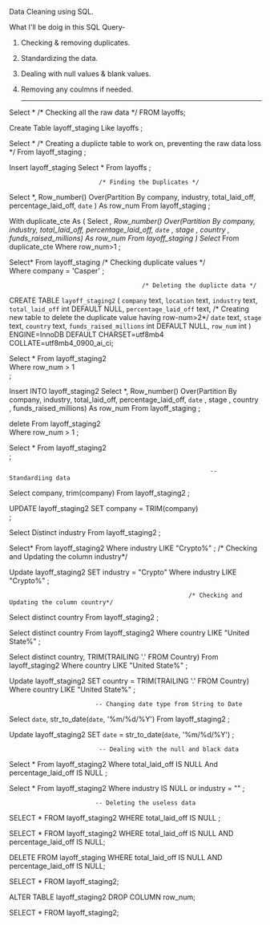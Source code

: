  Data Cleaning using SQL. 

What I'll be doig in this SQL Query- 
1. Checking & removing duplicates.
2. Standardizing the data.
3. Dealing with null values & blank values.
4. Removing any coulmns if needed.


   ---------------------------------------------------------------------------------------------    ----------------   -----------  -------  ----  --

 Select *                                   /* Checking all the raw data */
FROM layoffs;

Create Table layoff_staging
Like layoffs
;

Select *                                     /* Creating a duplicte table to work on, preventing the raw data loss */
From layoff_staging
;

Insert layoff_staging
Select *
From layoffs
;

                             /* Finding the Duplicates */         

Select *,
Row_number() Over(Partition By company, industry, total_laid_off, percentage_laid_off, `date` ) As row_num
From layoff_staging
;

With duplicate_cte As
(
Select *,
Row_number() Over(Partition By company, industry, total_laid_off, percentage_laid_off, `date` , stage , country , funds_raised_millions) As row_num
From layoff_staging
)
Select*
From duplicate_cte
Where row_num>1
;

Select*
From layoff_staging                                               /* Checking duplicate values */   
Where company = 'Casper'
;



						                 /* Deleting the duplicte data */     
                                         
                                         
                                         
                                         
CREATE TABLE `layoff_staging2` (
  `company` text,
  `location` text,
  `industry` text,
  `total_laid_off` int DEFAULT NULL,
  `percentage_laid_off` text,                                   /* Creating new table to delete the duplicate value having  row-num>2*/ 
  `date` text,
  `stage` text,
  `country` text,
  `funds_raised_millions` int DEFAULT NULL,
  `row_num` int
) ENGINE=InnoDB DEFAULT CHARSET=utf8mb4 COLLATE=utf8mb4_0900_ai_ci;


Select * 
From layoff_staging2  
Where row_num > 1            
;

Insert INTO layoff_staging2
Select *,
Row_number() Over(Partition By company, industry, total_laid_off, percentage_laid_off, `date` , stage , country , funds_raised_millions) As row_num
From layoff_staging
;



delete 
From layoff_staging2                     
Where row_num > 1 
;
          
Select * 
From layoff_staging2    
;        

                                                            -- Standardiing data

Select company, trim(company)
From layoff_staging2
;

UPDATE layoff_staging2
SET company = TRIM(company)                      
;

                   
Select Distinct industry
From layoff_staging2
;

Select*
From layoff_staging2
Where industry LIKE "Crypto%"
;
                                                      /* Checking and Updating the column industry*/ 

Update layoff_staging2
SET industry = "Crypto"
Where industry LIKE "Crypto%"
;

                                                      /* Checking and Updating the column country*/ 
                                                      

Select distinct country
From layoff_staging2
;

Select distinct country
From layoff_staging2
Where country LIKE "United State%"
;

Select distinct country, TRIM(TRAILING '.' FROM Country)
From layoff_staging2
Where country LIKE "United State%"
;

Update layoff_staging2
SET country =  TRIM(TRAILING '.' FROM Country)
Where country LIKE "United State%"
;

							-- Changing date type from String to Date
                            
Select `date`,
str_to_date(`date`, '%m/%d/%Y')
From layoff_staging2
;

Update layoff_staging2
SET `date` =  str_to_date(`date`, '%m/%d/%Y')
;

							 -- Dealing with the null and black data
                             
Select *
From layoff_staging2
Where total_laid_off IS NULL
And percentage_laid_off IS NULL
;

Select *
From layoff_staging2
Where industry IS NULL
or industry = ""
;

							-- Deleting the useless data
                            


SELECT *
FROM layoff_staging2
WHERE total_laid_off IS NULL
;


SELECT *
FROM layoff_staging2
WHERE total_laid_off IS NULL
AND percentage_laid_off IS NULL;


DELETE FROM layoff_staging
WHERE total_laid_off IS NULL
AND percentage_laid_off IS NULL;

SELECT * 
FROM layoff_staging2;

ALTER TABLE layoff_staging2
DROP COLUMN row_num;


SELECT * 
FROM layoff_staging2;

							
